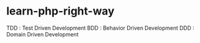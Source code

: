 # learn-php-right-way

TDD : Test Driven Development
BDD : Behavior Driven Development
DDD : Domain Driven Development